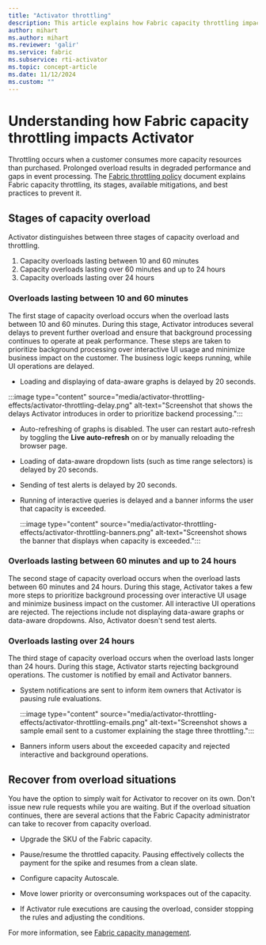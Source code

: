 ```yaml
---
title: "Activator throttling"
description: This article explains how Fabric capacity throttling impacts Activator background operations and shows up in the UI.
author: mihart
ms.author: mihart
ms.reviewer: 'galir'
ms.service: fabric
ms.subservice: rti-activator
ms.topic: concept-article
ms.date: 11/12/2024
ms.custom: ""
---
```


# Understanding how Fabric capacity throttling impacts Activator

Throttling occurs when a customer consumes more capacity resources than purchased. Prolonged overload results in degraded performance and gaps in event processing. The [Fabric throttling policy](/fabric/enterprise/throttling) document explains Fabric capacity throttling, its stages, available mitigations, and best practices to prevent it.

## Stages of capacity overload

Activator distinguishes between three stages of capacity overload and throttling.
1.	Capacity overloads lasting between 10 and 60 minutes
2.  Capacity overloads lasting over 60 minutes and up to 24 hours  
3.	Capacity overloads lasting over 24 hours 

### Overloads lasting between 10 and 60 minutes

The first stage of capacity overload occurs when the overload lasts between 10 and 60 minutes. During this stage, Activator introduces several delays to prevent further overload and ensure that background processing continues to operate at peak performance. These steps are taken to prioritize background processing over interactive UI usage and minimize business impact on the customer. The business logic keeps running, while UI operations are delayed.

- Loading and displaying of data-aware graphs is delayed by 20 seconds.

:::image type="content" source="media/activator-throttling-effects/activator-throttling-delay.png" alt-text="Screenshot that shows the delays Activator introduces in order to prioritize backend processing.":::
  
- Auto-refreshing of graphs is disabled. The user can restart auto-refresh by toggling the **Live auto-refresh** on or by manually reloading the browser page.

- Loading of data-aware dropdown lists (such as time range selectors) is delayed by 20 seconds.

- Sending of test alerts is delayed by 20 seconds.

- Running of interactive queries is delayed and a banner informs the user that capacity is exceeded.
  
  :::image type="content" source="media/activator-throttling-effects/activator-throttling-banners.png" alt-text="Screenshot shows the banner that displays when capacity is exceeded.":::
  
### Overloads lasting between 60 minutes and up to 24 hours

The second stage of capacity overload occurs when the overload lasts between 60 minutes and 24 hours. During this stage, Activator takes a few more steps to prioritize background processing over interactive UI usage and minimize business impact on the customer. All interactive UI operations are rejected. The rejections include not displaying data-aware graphs or data-aware dropdowns. Also, Activator doesn't send test alerts.


### Overloads lasting over 24 hours

The third stage of capacity overload occurs when the overload lasts longer than 24 hours. During this stage, Activator starts rejecting background operations. The customer is notified by email and Activator banners. 

- System notifications are sent to inform item owners that Activator is pausing rule evaluations.

  :::image type="content" source="media/activator-throttling-effects/activator-throttling-emails.png" alt-text="Screenshot shows a sample email sent to a customer explaining the stage three throttling.":::
  
- Banners inform users about the exceeded capacity and rejected interactive and background operations.


## Recover from overload situations

You have the option to simply wait for Activator to recover on its own. Don't issue new rule requests while you are waiting. But if the overload situation continues, there are several actions that the Fabric Capacity administrator can take to recover from capacity overload. 

- Upgrade the SKU of the Fabric capacity.

- Pause/resume the throttled capacity. Pausing effectively collects the payment for the spike and resumes from a clean slate.

- Configure capacity Autoscale.

- Move lower priority or overconsuming workspaces out of the capacity.

- If Activator rule executions are causing the overload, consider stopping the rules and adjusting the conditions.

For more information, see [Fabric capacity management](/fabric/enterprise/throttling).
